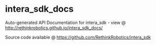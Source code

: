 # intera_sdk_docs
Auto-generated API Documentation for intera_sdk - view @ http://rethinkrobotics.github.io/intera_sdk_docs/

Source code available @ https://github.com/RethinkRobotics/intera_sdk

